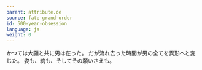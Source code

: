 ```yaml
---
parent: attribute.ce
source: fate-grand-order
id: 500-year-obsession
language: ja
weight: 0
---
```


かつては大願と共に男は在った。
だが流れ去った時間が男の全てを異形へと変じた。
姿も、魂も、そしてその願いさえも。
